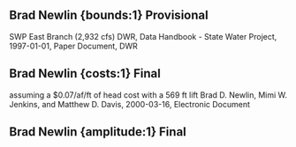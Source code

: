 ## Brad Newlin {bounds:1} Provisional
SWP East Branch (2,932 cfs)
DWR, Data Handbook - State Water Project, 1997-01-01, Paper Document, DWR

## Brad Newlin {costs:1} Final
assuming a $0.07/af/ft of head cost with a 569 ft lift
Brad D. Newlin, Mimi W. Jenkins, and Matthew D. Davis, 2000-03-16, Electronic Document

## Brad Newlin {amplitude:1} Final

